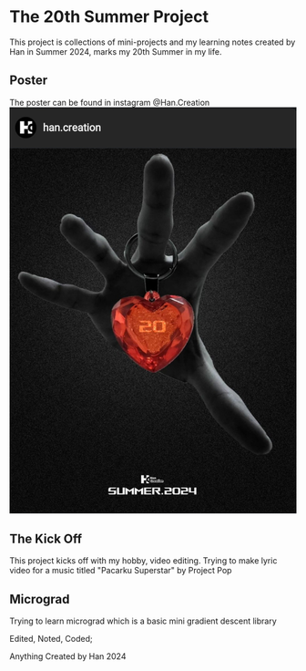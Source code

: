# The 20th Summer Project

This project is collections of mini-projects and my learning notes created by Han in Summer 2024, marks my 20th Summer in my life.


## Poster
The poster can be found in instagram @Han.Creation
![2024Poster](20thSummerPoster.jpg)


## The Kick Off
This project kicks off with my hobby, video editing. Trying to make lyric video for a music titled "Pacarku Superstar" by Project Pop

## Micrograd
Trying to learn micrograd which is a basic mini gradient descent library

Edited, Noted, Coded; 

Anything Created by Han 2024

